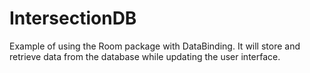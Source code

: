 # IntersectionDB

Example of using the Room package with DataBinding. It will store and retrieve data from the database while updating the user interface. 

